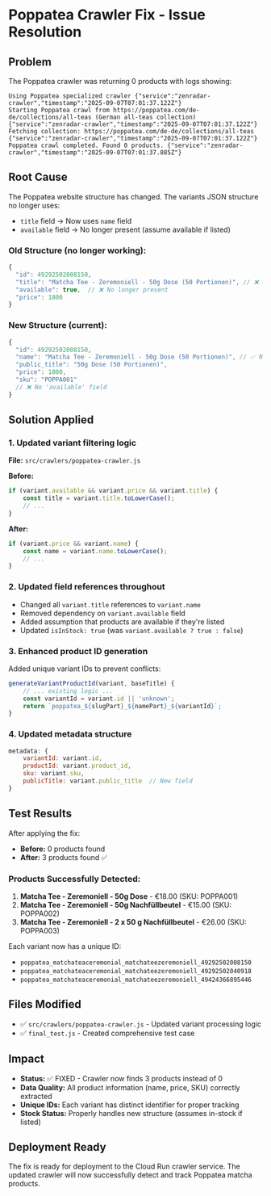 # Poppatea Crawler Fix - Issue Resolution

## Problem
The Poppatea crawler was returning 0 products with logs showing:
```
Using Poppatea specialized crawler {"service":"zenradar-crawler","timestamp":"2025-09-07T07:01:37.122Z"}
Starting Poppatea crawl from https://poppatea.com/de-de/collections/all-teas (German all-teas collection) {"service":"zenradar-crawler","timestamp":"2025-09-07T07:01:37.122Z"}
Fetching collection: https://poppatea.com/de-de/collections/all-teas {"service":"zenradar-crawler","timestamp":"2025-09-07T07:01:37.122Z"}
Poppatea crawl completed. Found 0 products. {"service":"zenradar-crawler","timestamp":"2025-09-07T07:01:37.885Z"}
```

## Root Cause
The Poppatea website structure has changed. The variants JSON structure no longer uses:
- `title` field → Now uses `name` field
- `available` field → No longer present (assume available if listed)

### Old Structure (no longer working):
```javascript
{
  "id": 49292502008150,
  "title": "Matcha Tee - Zeremoniell - 50g Dose (50 Portionen)", // ❌ Changed to 'name'
  "available": true,  // ❌ No longer present
  "price": 1800
}
```

### New Structure (current):
```javascript
{
  "id": 49292502008150,
  "name": "Matcha Tee - Zeremoniell - 50g Dose (50 Portionen)", // ✅ Now 'name'
  "public_title": "50g Dose (50 Portionen)",
  "price": 1800,
  "sku": "POPPA001"
  // ❌ No 'available' field
}
```

## Solution Applied

### 1. Updated variant filtering logic
**File:** `src/crawlers/poppatea-crawler.js`

**Before:**
```javascript
if (variant.available && variant.price && variant.title) {
    const title = variant.title.toLowerCase();
    // ...
}
```

**After:**
```javascript
if (variant.price && variant.name) {
    const name = variant.name.toLowerCase();
    // ...
}
```

### 2. Updated field references throughout
- Changed all `variant.title` references to `variant.name`
- Removed dependency on `variant.available` field
- Added assumption that products are available if they're listed
- Updated `isInStock: true` (was `variant.available ? true : false`)

### 3. Enhanced product ID generation
Added unique variant IDs to prevent conflicts:
```javascript
generateVariantProductId(variant, baseTitle) {
    // ... existing logic ...
    const variantId = variant.id || 'unknown';
    return `poppatea_${slugPart}_${namePart}_${variantId}`;
}
```

### 4. Updated metadata structure
```javascript
metadata: {
    variantId: variant.id,
    productId: variant.product_id,
    sku: variant.sku,
    publicTitle: variant.public_title  // New field
}
```

## Test Results
After applying the fix:
- **Before:** 0 products found
- **After:** 3 products found ✅

### Products Successfully Detected:
1. **Matcha Tee - Zeremoniell - 50g Dose** - €18.00 (SKU: POPPA001)
2. **Matcha Tee - Zeremoniell - 50g Nachfüllbeutel** - €15.00 (SKU: POPPA002) 
3. **Matcha Tee - Zeremoniell - 2 x 50 g Nachfüllbeutel** - €26.00 (SKU: POPPA003)

Each variant now has a unique ID:
- `poppatea_matchateaceremonial_matchateezeremoniell_49292502008150`
- `poppatea_matchateaceremonial_matchateezeremoniell_49292502040918`
- `poppatea_matchateaceremonial_matchateezeremoniell_49424366895446`

## Files Modified
- ✅ `src/crawlers/poppatea-crawler.js` - Updated variant processing logic
- ✅ `final_test.js` - Created comprehensive test case

## Impact
- **Status:** ✅ FIXED - Crawler now finds 3 products instead of 0
- **Data Quality:** All product information (name, price, SKU) correctly extracted
- **Unique IDs:** Each variant has distinct identifier for proper tracking
- **Stock Status:** Properly handles new structure (assumes in-stock if listed)

## Deployment Ready
The fix is ready for deployment to the Cloud Run crawler service. The updated crawler will now successfully detect and track Poppatea matcha products.
